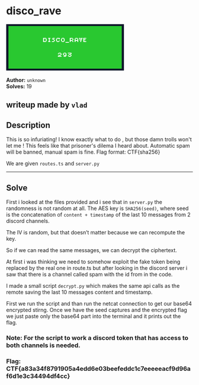 # disco_rave

![Proof](proof.png)

**Author:** `unknown`  
**Solves:** 19

**writeup made by** `vlad`
---

## Description

This is so infuriating! I know exactly what to do , but those damn trolls won't let me ! This feels like that prisoner's dilema I heard about. Automatic spam will be banned, manual spam is fine. Flag format: CTF{sha256}

We are given `routes.ts` and `server.py`

---

## Solve

First i looked at the files provided and i see that in `server.py` the randomness is not random at all. The AES key is `SHA256(seed)`, where seed is the concatenation of `content + timestamp` of the last 10 messages from 2 discord channels.

The IV is random, but that doesn’t matter because we can recompute the key.

So if we can read the same messages, we can decrypt the ciphertext.

At first i was thinking we need to somehow exploit the fake token being replaced by the real one in route.ts but after looking in the discord server i saw that there is a channel called spam with the id from in the code.

I made a small script `decrypt.py` which makes the same api calls as the remote saving the last 10 messages content and timestamp.

First we run the script and than run the netcat connection to get our base64 encrypted stirng. Once we have the seed captures and the encrypted flag we just paste only the base64 part into the terminal and it prints out the flag.

### Note: For the script to work a discord token that has access to both channels is needed.


### Flag: CTF{a83a34f8791905a4edd6e03beefeddc1c7eeeeeacf9d96af6d1e3c34494df4cc}